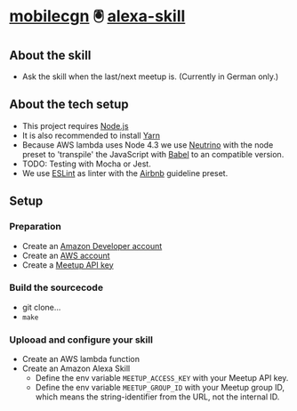 # [mobilecgn](http://www.mobilecologne.de) 🖲 [alexa-skill](https://developer.amazon.com/alexa-skills-kit/)

## About the skill

*   Ask the skill when the last/next meetup is. (Currently in German only.)

## About the tech setup

*   This project requires [Node.js](https://nodejs.org/)
*   It is also recommended to install [Yarn](https://yarnpkg.com/)
*   Because AWS lambda uses Node 4.3 we use [Neutrino](https://neutrino.js.org/)
    with the node preset to 'transpile' the JavaScript with
    [Babel](http://babeljs.io/) to an compatible version.
*   TODO: Testing with Mocha or Jest.
*   We use [ESLint](http://eslint.org/) as linter with the
    [Airbnb](https://github.com/airbnb/javascript) guideline preset.

## Setup

### Preparation

*   Create an [Amazon Developer account](https://developer.amazon.com/)
*   Create an [AWS account](https://aws.amazon.com/)
*   Create a [Meetup API key](https://secure.meetup.com/meetup_api/key/)

### Build the sourcecode

*   git clone...
*   `make`

### Uplooad and configure your skill

*   Create an AWS lambda function
*   Create an Amazon Alexa Skill
    *   Define the env variable `MEETUP_ACCESS_KEY` with your Meetup API key.
    *   Define the env variable `MEETUP_GROUP_ID` with your Meetup group ID,
        which means the string-identifier from the URL, not the internal ID.
